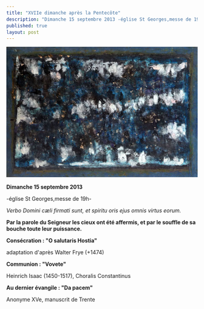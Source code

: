 ```yaml
---
title: "XVIIe dimanche après la Pentecôte"
description: "Dimanche 15 septembre 2013 -église St Georges,messe de 19h- Verbo Domini cæli firmati sunt, et spiritu oris ejus omnis virtus eorum. Par la parole du Seigneur les cieux ont été affermis, et par le souffle de sa bouche toute leur puissance. Consécration..."
published: true
layout: post
---
```



![](/images/2013-09-18-m-morel-3.jpg)

**Dimanche 15 septembre 2013**

-église St Georges,messe de 19h-

*Verbo Domini cæli firmati sunt, et spiritu oris ejus omnis virtus eorum.*

**Par la parole du Seigneur les cieux ont été affermis, et par le souffle de sa bouche toute leur puissance.**

****Consécration : "O salutaris Hostia"****

adaptation d'après Walter Frye (+1474)

**Communion : "Vovete"**

Heinrich Isaac (1450-1517), Choralis Constantinus

**Au dernier évangile : "Da pacem"**

Anonyme XVe, manuscrit de Trente
